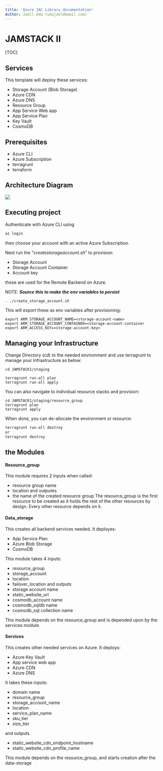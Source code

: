 ```yaml
---
title: 'Azure IAC Library documentation'
Author: Joell Udu (udujoel@Gmail.com)
---
```


JAMSTACK II
===

[TOC]

## Services
This template will deploy these services:
- Storage Account (Blob Storage)
- Azure CDN
- Azure DNS
- Resource Group
- App Service Web app
- App Service Plan
- Key Vault
- CosmoDB

## Prerequisites
- Azure CLI
- Azure Subscription 
- terragrunt 
- terraform 

## Architecture Diagram
![](https://i.imgur.com/QBzJpXT.png)


## Executing project
Authenticate with Azure CLI using
```bash
az login
```
then choose your account with an active Azure Subscription.

Next run the "*createstorageaccount.sh*" to provision:

- Storage Account
- Storage Account Container
- Account key

these are used for the Remote Backend on Azure.

NOTE:
***Source this to make the env variables to persist***
```bash
. ./create_storage_account.sh
```

This will export these as env variables after provisioning:

```bash=
export ARM_STORAGE_ACCOUNT_NAME=<storage-account-name>
export ARM_STORAGE_ACCOUNT_CONTAINER=<storage-account-container
export ARM_ACCESS_KEY=<storage-account-key>
```

## Managing your Infrastructure
Change Directory (*cd*) to the needed environment and use terragrunt to manage your Infrastructure as below:

```bash=
cd JAMSTACK1/staging

terragrunt run-all plan
terragrunt run-all apply

```

You can also navigate to individual resource stacks and provision:

```bash=
cd JAMSTACK1/staging/resource_group
terragrunt plan
terragrunt apply
```

When done, you can de-allocate the environment or resource:

```bash
terragrunt run-all destroy
or 
terragrunt destroy
```


## the Modules

#### Resource_group
This module requires 2 inputs when called:
- resource group name
- location
and outputes 
- the name of the created resource group
The resource_group is the first resource to be created as it holds the rest of the other resources by design. Every other resource depends on it.
#### Data_storage
This creates all backend services needed. It deployes:
- App Service Plan
- Azure Blob Storage
- CosmoDB

 This module takes 4 inputs:
- resource_group
- storage_account
- location
- failover_location
and outputs
- storage account name
- static_website_url
- cosmodb_account name
- cosmodb_sqldb name
- cosmodb_sql collection name

This module depends on the resource_group and is depended upon by the services module.
#### Services
This creates other needed services on Azure. It deploys:
- Azure Key Vault
- App service web app
- Azure CDN
- Azure DNS

It takes these inputs:
- domain name
- resource_group
- storage_account_name
- location
- service_plan_name
- sku_tier
- size_tier

and outputs
- static_website_cdn_endpoint_hostname
- static_website_cdn_profile_name

This module depends on the resource_group, and starts creation after the data-storage

